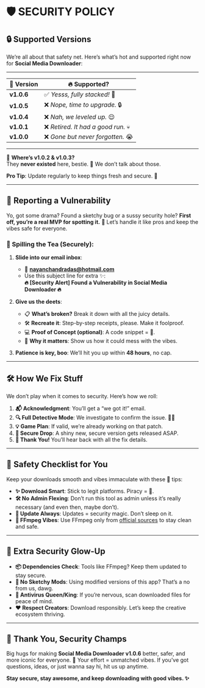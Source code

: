# 🛡️ SECURITY POLICY  

## 🔒 Supported Versions  

We’re all about that safety net. Here’s what’s hot and supported right now for **Social Media Downloader**:  

---

| 🚀 **Version** | 🔥 **Supported?**              |  
|--------------|-------------------------|  
| **v1.0.6**   | ✅ _Yesss, fully stacked!_ 🚀 |  
| **v1.0.5**   | ❌ _Nope, time to upgrade._ 🔒 |  
| **v1.0.4**   | ❌ _Nah, we leveled up._ 😌 |  
| **v1.0.1**   | ❌ _Retired. It had a good run._ 💀 |  
| **v1.0.0**   | ❌ _Gone but never forgotten._ 😭 | 

---

🔴 **Where’s v1.0.2 & v1.0.3?**  
They **never existed** here, bestie. 💅 We don’t talk about those.

**Pro Tip**: Update regularly to keep things fresh and secure. 🌟  

---

## 📢 Reporting a Vulnerability  

Yo, got some drama? Found a sketchy bug or a sussy security hole? **First off, you’re a real MVP for spotting it.** 🫶 Let’s handle it like pros and keep the vibes safe for everyone.  

### 🚨 Spilling the Tea (Securely):  
1. **Slide into our email inbox**:  
   - 📧 **[nayanchandradas@hotmail.com](mailto:nayanchandradas@hotmail.com)**  
   - Use this subject line for extra ✨:  
     **🔥 [Security Alert] Found a Vulnerability in Social Media Downloader 🔥**  

2. **Give us the deets**:  
   - 📋 **What’s broken?** Break it down with all the juicy details.  
   - 🛠️ **Recreate it**: Step-by-step receipts, please. Make it foolproof.  
   - 💻 **Proof of Concept (optional)**: A code snippet = 👑.  
   - 🎯 **Why it matters**: Show us how it could mess with the vibes.  

3. **Patience is key, boo**: We’ll hit you up within **48 hours**, no cap.  

---

## 🛠️ How We Fix Stuff  

We don’t play when it comes to security. Here’s how we roll:  

1. **📬 Acknowledgment**: You’ll get a “we got it!” email.  
2. **🔍 Full Detective Mode**: We investigate to confirm the issue. 🕵️‍♂️  
3. **💡 Game Plan**: If valid, we’re already working on that patch.  
4. **🚀 Secure Drop**: A shiny new, secure version gets released ASAP.  
5. **👏 Thank You!** You’ll hear back with all the fix details.  

---

## 👑 Safety Checklist for You  

Keep your downloads smooth and vibes immaculate with these 🔑 tips:  
- **✨ Download Smart**: Stick to legit platforms. Piracy = 🚩.  
- **🛠️ No Admin Flexing**: Don’t run this tool as admin unless it’s really necessary (and even then, maybe don’t).  
- **🔄 Update Always**: Updates = security magic. Don’t sleep on it.  
- **🎵 FFmpeg Vibes**: Use FFmpeg only from [official sources](https://ffmpeg.org) to stay clean and safe.  

---

## 🔐 Extra Security Glow-Up  

- **📦 Dependencies Check**: Tools like FFmpeg? Keep them updated to stay secure.  
- **🛑 No Sketchy Mods**: Using modified versions of this app? That’s a no from us, dawg.  
- **🦠 Antivirus Queen/King**: If you’re nervous, scan downloaded files for peace of mind.  
- **❤️ Respect Creators**: Download responsibly. Let’s keep the creative ecosystem thriving.  

---

## 🌟 Thank You, Security Champs  

Big hugs for making **Social Media Downloader v1.0.6** better, safer, and more iconic for everyone. 💜 Your effort = unmatched vibes. If you’ve got questions, ideas, or just wanna say hi, hit us up anytime.  

**Stay secure, stay awesome, and keep downloading with good vibes. ✨**  